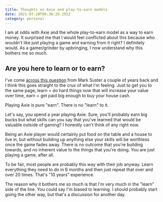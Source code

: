 ```yaml
---
title: Thoughts on Axie and play-to-earn models
date: 2021-07-20T06:38:29.291Z
category: personal
---
```

I am at odds with Axie and the whole play-to-earn model as a way to earn money. It surprised me that I would feel conflicted about this because who wouldn't like just playing a game and earning from it right? I definitely would. As a gamer/grinder by upbringing, I now understand why this bothers me so much.

## Are you here to learn or to earn?

I've come [across this question](https://bothsidesofthetable.com/is-it-time-for-you-to-earn-or-to-learn-34270acd2f4) from Mark Suster a couple of years back and I think this goes straight to the crux of what I'm feeling. Just to get you to the same page, learn = do hard things now that will increase your value over time, earn = get paid big enough to buy your house cash.

Playing Axie is pure "earn". There is no "learn" to it.

Let's say, you spend a year playing Axie. Sure, you'll probably earn big bucks but what skills can you say that you've learned that would be valuable outside of gaming? I honestly can't think of any right now.

Being an Axie player would certainly put food on the table and a house to live in, but without building up anything else your skills will be worthless once the game fades away. There is no outcome that you're building towards, and no inherent value to the things that you're doing. You are just playing a game, after all.

To be fair, most people are probably this way with their job anyway. Learn everything they need to do in 6 months and then just repeat that over and over 20 times. That's "10 years" experience.

The reason why it bothers me so much is that I'm very much in the "learn" side of the line. You could say I'm biased to learning. I should probably start going the other way, but that's a discussion for another day.
